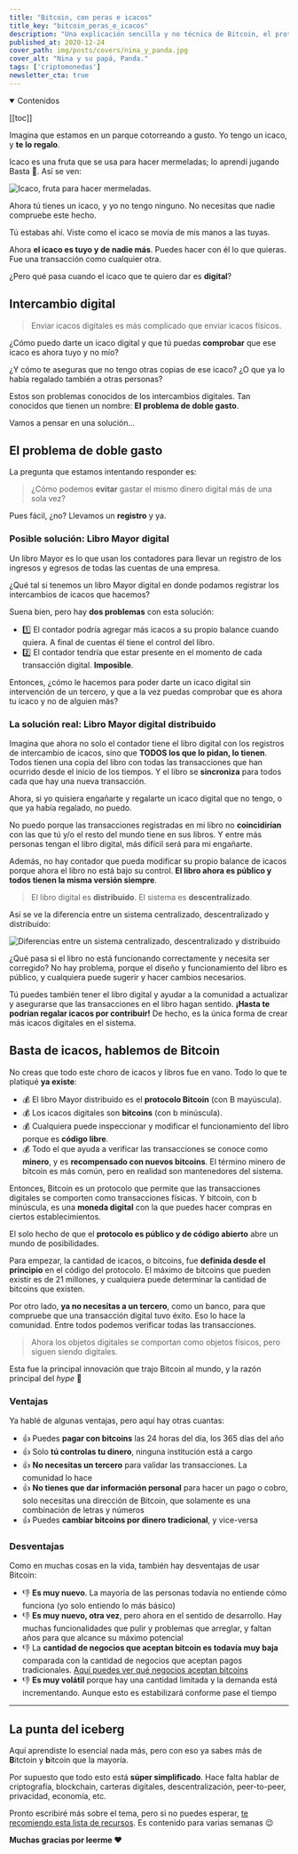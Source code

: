 ```yaml
---
title: "Bitcoin, con peras e icacos"
title_key: "bitcoin_peras_e_icacos"
description: "Una explicación sencilla y no técnica de Bitcoin, el protocolo, y bitcoin, la moneda."
published_at: 2020-12-24
cover_path: img/posts/covers/nina_y_panda.jpg
cover_alt: "Nina y su papá, Panda."
tags: ['criptomonedas']
newsletter_cta: true
---
```


<details open>
  <summary>
    Contenidos
  </summary>

  [[toc]]

</details>

Imagina que estamos en un parque cotorreando a gusto. Yo tengo un icaco, y **te lo regalo**.

Icaco es una fruta que se usa para hacer mermeladas; lo aprendí jugando Basta 🙊. Así se ven:

![Icaco, fruta para hacer mermeladas.](/img/posts/icaco.jpg)

Ahora tú tienes un icaco, y yo no tengo ninguno. No necesitas que nadie compruebe este hecho.

Tú estabas ahí. Viste como el icaco se movía de mis manos a las tuyas.

Ahora **el icaco es tuyo y de nadie más**. Puedes hacer con él lo que quieras. Fue una transacción como cualquier otra.

¿Pero qué pasa cuando el icaco que te quiero dar es **digital**?

## Intercambio digital

> Enviar icacos digitales es más complicado que enviar icacos físicos.

¿Cómo puedo darte un icaco digital y que tú puedas **comprobar** que ese icaco es ahora tuyo y no mío?

¿Y cómo te aseguras que no tengo otras copias de ese icaco? ¿O que ya lo había regalado también a otras personas?

Estos son problemas conocidos de los intercambios digitales. Tan conocidos que tienen un nombre: **El problema de doble gasto**.

Vamos a pensar en una solución...

## El problema de doble gasto

La pregunta que estamos intentando responder es:

>¿Cómo podemos **evitar** gastar el mismo dinero digital más de una sola vez?

Pues fácil, ¿no? Llevamos un **registro** y ya.

### Posible solución: Libro Mayor digital

Un libro Mayor es lo que usan los contadores para llevar un registro de los ingresos y egresos de todas las cuentas de una empresa.

¿Qué tal si tenemos un libro Mayor digital en donde podamos registrar los intercambios de icacos que hacemos?

Suena bien, pero hay **dos problemas** con esta solución:
- 1️⃣ El contador podría agregar más icacos a su propio balance cuando quiera. A final de cuentas él tiene el control del libro.
- 2️⃣ El contador tendría que estar presente en el momento de cada transacción digital. **Imposible**.

Entonces, ¿cómo le hacemos para poder darte un icaco digital sin intervención de un tercero, y que a la vez puedas comprobar que es ahora tu icaco y no de alguien más?

### La solución real: Libro Mayor digital distribuido

Imagina que ahora no solo el contador tiene el libro digital con los registros de intercambio de icacos, sino que **TODOS los que lo pidan, lo tienen**. Todos tienen una copia del libro con todas las transacciones que han ocurrido desde el inicio de los tiempos. Y el libro se **sincroniza** para todos cada que hay una nueva transacción.

Ahora, si yo quisiera engañarte y regalarte un icaco digital que no tengo, o que ya había regalado, no puedo.

No puedo porque las transacciones registradas en mi libro no **coincidirían** con las que tú y/o el resto del mundo tiene en sus libros. Y entre más personas tengan el libro digital, más difícil será para mi engañarte.

Además, no hay contador que pueda modificar su propio balance de icacos porque ahora el libro no está bajo su control. **El libro ahora es público y todos tienen la misma versión siempre**.

> El libro digital es **distribuido**. El sistema es **descentralizado**.

Así se ve la diferencia entre un sistema centralizado, descentralizado y distribuido:

![Diferencias entre un sistema centralizado, descentralizado y distribuido](/img/posts/descentralizado_vs_distribuido.jpeg)

¿Qué pasa si el libro no está funcionando correctamente y necesita ser corregido? No hay problema, porque el diseño y funcionamiento del libro es público, y cualquiera puede sugerir y hacer cambios necesarios.

Tú puedes también tener el libro digital y ayudar a la comunidad a actualizar y asegurarse que las transacciones en el libro hagan sentido. **¡Hasta te podrían regalar icacos por contribuir!** De hecho, es la única forma de crear más icacos digitales en el sistema.

## Basta de icacos, hablemos de Bitcoin

No creas que todo este choro de icacos y libros fue en vano. Todo lo que te platiqué **ya existe**:

- 💰 El libro Mayor distribuido es el **protocolo Bitcoin** (con B mayúscula).
- 💰 Los icacos digitales son **bitcoins** (con b minúscula).
- 💰 Cualquiera puede inspeccionar y modificar el funcionamiento del libro porque es **código libre**.
- 💰 Todo el que ayuda a verificar las transacciones se conoce como **minero**, y es **recompensado con nuevos bitcoins**. El término minero de bitcoin es más común, pero en realidad son mantenedores del sistema.

Entonces, Bitcoin es un protocolo que permite que las transacciones digitales se comporten como transacciones físicas. Y bitcoin, con b minúscula, es una **moneda digital** con la que puedes hacer compras en ciertos establecimientos.

El solo hecho de que el **protocolo es público y de código abierto** abre un mundo de posibilidades.

Para empezar, la cantidad de icacos, o bitcoins, fue **definida desde el principio** en el código del protocolo. El máximo de bitcoins que pueden existir es de 21 millones, y cualquiera puede determinar la cantidad de bitcoins que existen.

Por otro lado, **ya no necesitas a un tercero**, como un banco, para que compruebe que una transacción digital tuvo éxito. Eso lo hace la comunidad. Entre todos podemos verificar todas las transacciones.

> Ahora los objetos digitales se comportan como objetos físicos, pero siguen siendo digitales.

Esta fue la principal innovación que trajo Bitcoin al mundo, y la razón principal del *hype* 🤩

### Ventajas

Ya hablé de algunas ventajas, pero aquí hay otras cuantas:

- 👍 Puedes **pagar con bitcoins** las 24 horas del día, los 365 días del año
- 👍 Solo **tú controlas tu dinero**, ninguna institución está a cargo
- 👍 **No necesitas un tercero** para validar las transacciones. La comunidad lo hace
- 👍 **No tienes que dar información personal** para hacer un pago o cobro, solo necesitas una dirección de Bitcoin, que solamente es una combinación de letras y números
- 👍 Puedes **cambiar bitcoins por dinero tradicional**, y vice-versa

### Desventajas

Como en muchas cosas en la vida, también hay desventajas de usar Bitcoin:

- 👎 **Es muy nuevo**. La mayoría de las personas todavía no entiende cómo funciona (yo solo entiendo lo más básico)
- 👎 **Es muy nuevo, otra vez**, pero ahora en el sentido de desarrollo. Hay muchas funcionalidades que pulir y problemas que arreglar, y faltan años para que alcance su máximo potencial
- 👎 La **cantidad de negocios que aceptan bitcoin es todavía muy baja** comparada con la cantidad de negocios que aceptan pagos tradicionales. [Aquí puedes ver qué negocios aceptan bitcoins](https://bitcoinwide.com/)
- 👎 **Es muy volátil** porque hay una cantidad limitada y la demanda está incrementando. Aunque esto es estabilizará conforme pase el tiempo

***

## La punta del iceberg

Aquí aprendiste lo esencial nada más, pero con eso ya sabes más de **B**itctoin y **b**itcoin que la mayoría.

Por supuesto que todo esto está **súper simplificado**. Hace falta hablar de criptografía, blockchain, carteras digitales, descentralización, peer-to-peer, privacidad, economía, etc.

Pronto escribiré más sobre el tema, pero si no puedes esperar, [te recomiendo esta lista de recursos](https://www.lopp.net/bitcoin-information/getting-started.html). Es contenido para varias semanas 😉

**Muchas gracias por leerme ❤️**
